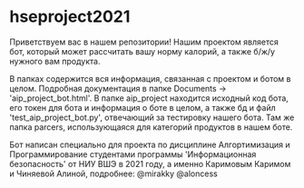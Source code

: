 # hseproject2021
Приветствуем вас в нашем репозитории!
Нашим проектом является бот, который может рассчитать вашу норму калорий, а также б/ж/у нужного вам продукта.

В папках содержится вся информация, связанная с проектом и ботом в целом. 
Подробная документация в папке Documents -> 'aip_project_bot.html'.
В папке aip_project находится исходный код бота, его токен для бота и информация о боте в целом, 
а также бд и файл 'test_aip_project_bot.py', отвечающий за тестировку нашего бота.
Там же папка parcers, использующаяся для категорий продуктов в нашем боте.

Бот написан специально для проекта по дисциплине Алгортимизация и Программирование
студентами программы 'Информационная безопасность' от НИУ ВШЭ в 2021 году,
а именно Каримовым Каримом и Чиняевой Алиной, подробнее: 
@mirakky @aloncess

